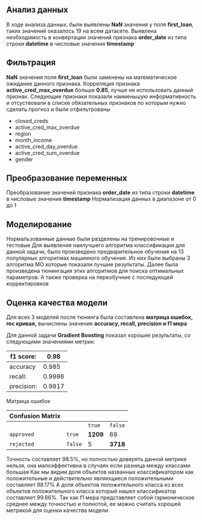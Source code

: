 ## Анализ данных

В ходе анализа данных, были выявлены **NaN** значения у поля **first_loan**, таких значений оказалось 19 на всем датасете.
Выявлена необходимость в конвертации значений признака **order_date** из типа строки **datetime** в числовые значения **timestamp**


## Фильтрация

**NaN** значения поля **first_loan** были заменены на математическое ожидание данного признака.
Корреляция признака **active_cred_max_overdue** больше **0.85**, лучше не использовать данный признак.
Следующие признаки показали наименьшую информативность и отсуствовали в списке обязательных
признаков по которым нужно сделать прогноз и были отфильтрованы
- closed_creds
- active_cred_max_overdue
- region
- month_income
- active_cred_day_overdue
- active_cred_sum_overdue
- gender

## Преобразование переменных

Преобразование значений признака **order_date** из типа строки **datetime** в числовые значения **timestamp**
Нормализация данных в диапазоне от 0 до 1

## Моделирование

Нормальзованные данные были разделены на тренировочные и тестовые
Для выявления наилучшего алгоритма классификации для данной задачи,
было произведено предварительное обучение на 13 популярных алгоритмах машинного обучения.
Из них были выбраны 3 алгоритма МО которые показали лучшие результаты.
Далее была произведена тюнингация этих алгоритмов для поиска оптимальных параметров.
А также проверка на переобучние с последующей корректировков

## Оценка качества модели

Для всех 3 моделей после тюнинга была составлена **матрица ошибок, roc кривая,**
вычислены значения **accuracy, recall, precision и f1 мера**

Для данной задачи **Gradient Boosting** показал хорошие результаты,
со следующими значениями метрик:

| f1 score: | 0.98 |
|----------|------|
| accuracy | 0.985 |
| recall: | 0.9986 |
| precision: | 0.9817 |

Матрица ошибок

| Confusion Matrix||||
|-----|-----|-----|------|
|||`true`|`false`|
| `approved` |`true`| **1209** |69|
|  `rejected`  |`false`| 5 |**3718**|

Точность составляет 98.5%, но полностью доверять данной метрике нельзя, она малоэффективна в случаях если разница между классами большая
Как мы видим доля объектов названных классификатором как положительные и действительно являющиеся положительными составляет 98.17%
А доля объектов положительного класса из всех объектов положительного класса который нашел классификатор составляет 99.86%.
Так как f1 мера представляет собой гармоническое среднее между точностью и полнотой,
ее можно считать хорошей метрикой для оценки качества модели.


